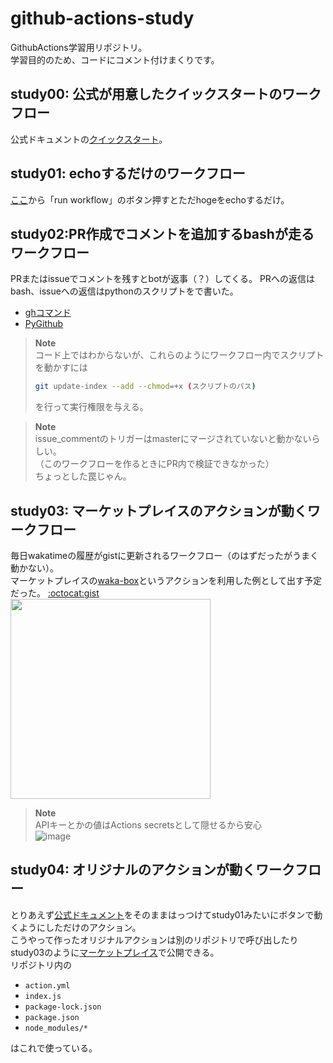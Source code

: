 # github-actions-study
GithubActions学習用リポジトリ。  
学習目的のため、コードにコメント付けまくりです。  


  
## study00: 公式が用意したクイックスタートのワークフロー
公式ドキュメントの[クイックスタート](https://docs.github.com/ja/actions/learn-github-actions/understanding-github-actions)。

  
## study01: echoするだけのワークフロー
[ここ](https://github.com/izumiikezaki/github-actions-study/actions/workflows/study01.yml)から「run workflow」のボタン押すとただhogeをechoするだけ。

## study02:PR作成でコメントを追加するbashが走るワークフロー
PRまたはissueでコメントを残すとbotが返事（？）してくる。
PRへの返信はbash、issueへの返信はpythonのスクリプトをで書いた。
- [ghコマンド](https://cli.github.com/manual/)
- [PyGithub](https://pygithub.readthedocs.io/en/latest/introduction.html)

> **Note**  
> コード上ではわからないが、これらのようにワークフロー内でスクリプトを動かすには  
> ``` bash
> git update-index --add --chmod=+x (スクリプトのパス)
> ```
> を行って実行権限を与える。
 

> **Note**  
> issue_commentのトリガーはmasterにマージされていないと動かないらしい。  
> （このワークフローを作るときにPR内で検証できなかった）  
> ちょっとした罠じゃん。
  
## study03: マーケットプレイスのアクションが動くワークフロー
毎日wakatimeの履歴がgistに更新されるワークフロー（のはずだったがうまく動かない）。  
マーケットプレイスの[waka-box](https://github.com/marketplace/actions/waka-box)というアクションを利用した例として出す予定だった。
[:octocat:gist](https://gist.github.com/izumiikezaki/46209660b0e4babf3325c15a8716f51a)  
<img src="https://user-images.githubusercontent.com/39111330/172936254-f0114021-0aff-4285-af67-ba3631ff7656.png" width="320px">
  
> **Note**  
> APIキーとかの値はActions secretsとして隠せるから安心  
> ![image](https://user-images.githubusercontent.com/39111330/172970674-c0786c24-1ee2-43e7-a192-fa4ccdfdeff8.png)


## study04: オリジナルのアクションが動くワークフロー
とりあえず[公式ドキュメント](https://docs.github.com/ja/actions/creating-actions/creating-a-javascript-action#creating-a-readme)をそのままはっつけてstudy01みたいにボタンで動くようにしただけのアクション。  
こうやって作ったオリジナルアクションは別のリポジトリで呼び出したりstudy03のように[マーケットプレイス](https://github.com/marketplace?type=actions)で公開できる。  
リポジトリ内の
- `action.yml`
- `index.js`
- `package-lock.json`
- `package.json`
- `node_modules/*`  

はこれで使っている。 
